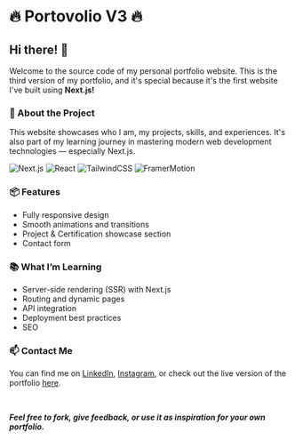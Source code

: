 # 🔥 Portovolio V3 🔥
## Hi there! 👋
Welcome to the source code of my personal portfolio website. This is the third version of my portfolio, and it's special because it's the first website I've built using **Next.js!**

### 🚀 About the Project
This website showcases who I am, my projects, skills, and experiences. It's also part of my learning journey in mastering modern web development technologies — especially Next.js.

![Next.js](https://img.shields.io/badge/Next.js-000000?logo=nextdotjs&logoColor=white) ![React](https://img.shields.io/badge/React-20232A?logo=react&logoColor=61DAFB) ![TailwindCSS](https://img.shields.io/badge/TailwindCSS-38B2AC?logo=tailwind-css&logoColor=white) ![FramerMotion](https://img.shields.io/badge/Framer-2e2c2c?logo=framer&logoColor=white)


### 📦 Features
- Fully responsive design
- Smooth animations and transitions
- Project & Certification showcase section
- Contact form

### 📚 What I’m Learning
- Server-side rendering (SSR) with Next.js
- Routing and dynamic pages
- API integration
- Deployment best practices
- SEO

### 📫 Contact Me
You can find me on [LinkedIn](https://id.linkedin.com/in/sinamo-kevin-nathanael-924646295), [Instagram](https://www.instagram.com/svin_25/), or check out the live version of the portfolio [here](https://sinamokevin.vercel.app/).

<br/>

***Feel free to fork, give feedback, or use it as inspiration for your own portfolio.***
